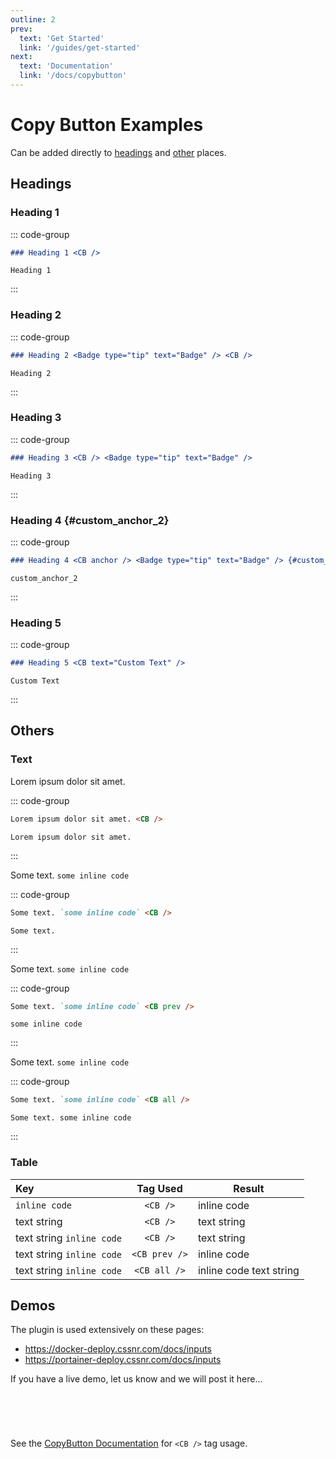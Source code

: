 ```yaml
---
outline: 2
prev:
  text: 'Get Started'
  link: '/guides/get-started'
next:
  text: 'Documentation'
  link: '/docs/copybutton'
---
```


# Copy Button Examples

Can be added directly to [headings](#headings) and [other](#others) places.

## Headings

### Heading 1 <CB />

::: code-group

```markdown [Code]
### Heading 1 <CB />
```

```plain [Result]
Heading 1
```

:::

### Heading 2 <Badge type="tip" text="Badge" /> <CB />

::: code-group

```markdown [Code]
### Heading 2 <Badge type="tip" text="Badge" /> <CB />
```

```plain [Result]
Heading 2
```

:::

### Heading 3 <CB /> <Badge type="tip" text="Badge" />

::: code-group

```markdown [Code]
### Heading 3 <CB /> <Badge type="tip" text="Badge" />
```

```plain [Result]
Heading 3
```

:::

### Heading 4 <CB anchor /> <Badge type="tip" text="Badge" /> {#custom_anchor_2}

::: code-group

```markdown [Code]
### Heading 4 <CB anchor /> <Badge type="tip" text="Badge" /> {#custom_anchor_2}
```

```plain [Result]
custom_anchor_2
```

:::

### Heading 5 <CB text="Custom Text" />

::: code-group

```markdown [Code]
### Heading 5 <CB text="Custom Text" />
```

```plain [Result]
Custom Text
```

:::

## Others

### Text

Lorem ipsum dolor sit amet. <CB />

::: code-group

```markdown [Code]
Lorem ipsum dolor sit amet. <CB />
```

```plain [Result]
Lorem ipsum dolor sit amet.
```

:::

Some text. `some inline code` <CB />

::: code-group

```markdown [Code]
Some text. `some inline code` <CB />
```

```plain [Result]
Some text.
```

:::

Some text. `some inline code` <CB prev />

::: code-group

```markdown [Code]
Some text. `some inline code` <CB prev />
```

```plain [Result]
some inline code
```

:::

Some text. `some inline code` <CB all />

::: code-group

```markdown [Code]
Some text. `some inline code` <CB all />
```

```plain [Result]
Some text. some inline code
```

:::

### Table

| Key                                   | Tag&nbsp;Used | Result                  |
| :------------------------------------ | :-----------: | ----------------------- |
| `inline code` <CB />                  |   `<CB />`    | inline code             |
| text string <CB />                    |   `<CB />`    | text string             |
| text string `inline code` <CB />      |   `<CB />`    | text string             |
| text string `inline code` <CB prev /> | `<CB prev />` | inline code             |
| text string `inline code` <CB all />  | `<CB all />`  | inline code text string |

## Demos

The plugin is used extensively on these pages:

- https://docker-deploy.cssnr.com/docs/inputs
- https://portainer-deploy.cssnr.com/docs/inputs

If you have a live demo, let us know and we will post it here...

<div class="tip custom-block" style="padding-top: 8px; margin-top: 64px;">

See the [CopyButton Documentation](../docs/copybutton.md) for `<CB />` tag usage.

</div>

